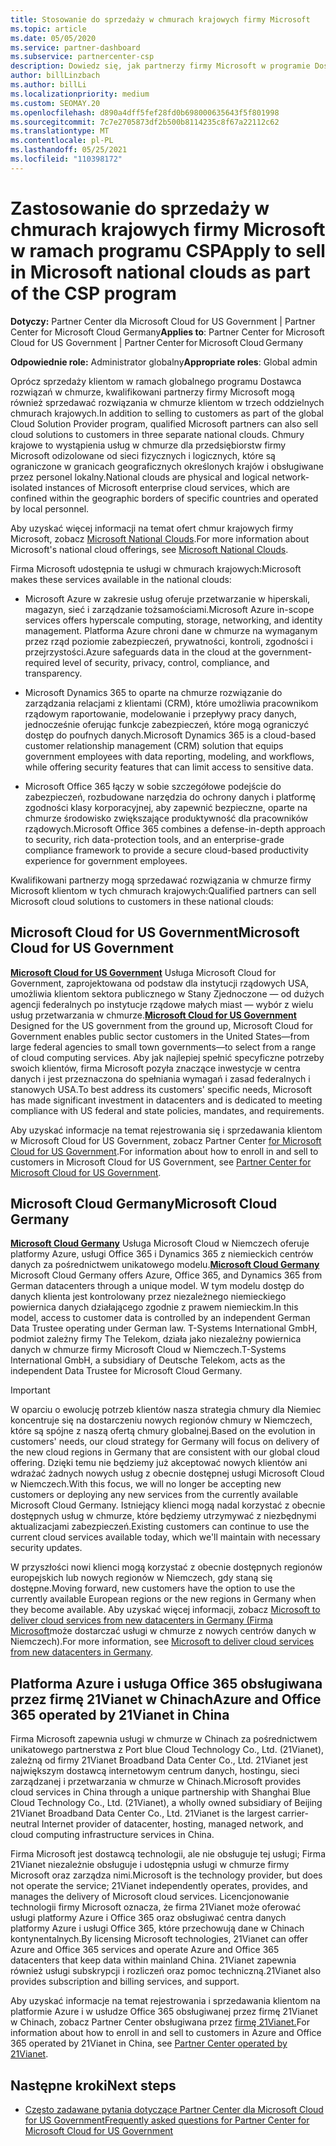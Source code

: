 ```yaml
---
title: Stosowanie do sprzedaży w chmurach krajowych firmy Microsoft
ms.topic: article
ms.date: 05/05/2020
ms.service: partner-dashboard
ms.subservice: partnercenter-csp
description: Dowiedz się, jak partnerzy firmy Microsoft w programie Dostawca rozwiązań w chmurze mogą sprzedawać klientom zarejestrowanym w obsługiwanych chmurach krajowych.
author: billLinzbach
ms.author: billLi
ms.localizationpriority: medium
ms.custom: SEOMAY.20
ms.openlocfilehash: d890a4dff5fef28fd0b698000635643f5f801998
ms.sourcegitcommit: 7c7e2705873df2b500b8114235c8f67a22112c62
ms.translationtype: MT
ms.contentlocale: pl-PL
ms.lasthandoff: 05/25/2021
ms.locfileid: "110398172"
---
```

# <a name="apply-to-sell-in-microsoft-national-clouds-as-part-of-the-csp-program"></a><span data-ttu-id="18230-103">Zastosowanie do sprzedaży w chmurach krajowych firmy Microsoft w ramach programu CSP</span><span class="sxs-lookup"><span data-stu-id="18230-103">Apply to sell in Microsoft national clouds as part of the CSP program</span></span>

<span data-ttu-id="18230-104">**Dotyczy:** Partner Center dla Microsoft Cloud for US Government | Partner Center for Microsoft Cloud Germany</span><span class="sxs-lookup"><span data-stu-id="18230-104">**Applies to**: Partner Center for Microsoft Cloud for US Government | Partner Center for Microsoft Cloud Germany</span></span>

<span data-ttu-id="18230-105">**Odpowiednie role:** Administrator globalny</span><span class="sxs-lookup"><span data-stu-id="18230-105">**Appropriate roles**: Global admin</span></span>

<span data-ttu-id="18230-106">Oprócz sprzedaży klientom w ramach globalnego programu Dostawca rozwiązań w chmurze, kwalifikowani partnerzy firmy Microsoft mogą również sprzedawać rozwiązania w chmurze klientom w trzech oddzielnych chmurach krajowych.</span><span class="sxs-lookup"><span data-stu-id="18230-106">In addition to selling to customers as part of the global Cloud Solution Provider program, qualified Microsoft partners can also sell cloud solutions to customers in three separate national clouds.</span></span> <span data-ttu-id="18230-107">Chmury krajowe to wystąpienia usług w chmurze dla przedsiębiorstw firmy Microsoft odizolowane od sieci fizycznych i logicznych, które są ograniczone w granicach geograficznych określonych krajów i obsługiwane przez personel lokalny.</span><span class="sxs-lookup"><span data-stu-id="18230-107">National clouds are physical and logical network-isolated instances of Microsoft enterprise cloud services, which are confined within the geographic borders of specific countries and operated by local personnel.</span></span>

<span data-ttu-id="18230-108">Aby uzyskać więcej informacji na temat ofert chmur krajowych firmy Microsoft, zobacz [Microsoft National Clouds](https://www.microsoft.com/trustcenter/cloudservices/nationalcloud).</span><span class="sxs-lookup"><span data-stu-id="18230-108">For more information about Microsoft's national cloud offerings, see [Microsoft National Clouds](https://www.microsoft.com/trustcenter/cloudservices/nationalcloud).</span></span>

<span data-ttu-id="18230-109">Firma Microsoft udostępnia te usługi w chmurach krajowych:</span><span class="sxs-lookup"><span data-stu-id="18230-109">Microsoft makes these services available in the national clouds:</span></span>

-   <span data-ttu-id="18230-110">Microsoft Azure w zakresie usług oferuje przetwarzanie w hiperskali, magazyn, sieć i zarządzanie tożsamościami.</span><span class="sxs-lookup"><span data-stu-id="18230-110">Microsoft Azure in-scope services offers hyperscale computing, storage, networking, and identity management.</span></span> <span data-ttu-id="18230-111">Platforma Azure chroni dane w chmurze na wymaganym przez rząd poziomie zabezpieczeń, prywatności, kontroli, zgodności i przejrzystości.</span><span class="sxs-lookup"><span data-stu-id="18230-111">Azure safeguards data in the cloud at the government-required level of security, privacy, control, compliance, and transparency.</span></span>

-   <span data-ttu-id="18230-112">Microsoft Dynamics 365 to oparte na chmurze rozwiązanie do zarządzania relacjami z klientami (CRM), które umożliwia pracownikom rządowym raportowanie, modelowanie i przepływy pracy danych, jednocześnie oferując funkcje zabezpieczeń, które mogą ograniczyć dostęp do poufnych danych.</span><span class="sxs-lookup"><span data-stu-id="18230-112">Microsoft Dynamics 365 is a cloud-based customer relationship management (CRM) solution that equips government employees with data reporting, modeling, and workflows, while offering security features that can limit access to sensitive data.</span></span>

-   <span data-ttu-id="18230-113">Microsoft Office 365 łączy w sobie szczegółowe podejście do zabezpieczeń, rozbudowane narzędzia do ochrony danych i platformę zgodności klasy korporacyjnej, aby zapewnić bezpieczne, oparte na chmurze środowisko zwiększające produktywność dla pracowników rządowych.</span><span class="sxs-lookup"><span data-stu-id="18230-113">Microsoft Office 365 combines a defense-in-depth approach to security, rich data-protection tools, and an enterprise-grade compliance framework to provide a secure cloud-based productivity experience for government employees.</span></span>

<span data-ttu-id="18230-114">Kwalifikowani partnerzy mogą sprzedawać rozwiązania w chmurze firmy Microsoft klientom w tych chmurach krajowych:</span><span class="sxs-lookup"><span data-stu-id="18230-114">Qualified partners can sell Microsoft cloud solutions to customers in these national clouds:</span></span>

## <a name="microsoft-cloud-for-us-government"></a><span data-ttu-id="18230-115">Microsoft Cloud for US Government</span><span class="sxs-lookup"><span data-stu-id="18230-115">Microsoft Cloud for US Government</span></span>

<span data-ttu-id="18230-116">[**Microsoft Cloud for US Government**](https://www.microsoft.com/trustcenter/cloudservices/nationalcloud#Microsoft_Cloud_for_US) Usługa Microsoft Cloud for Government, zaprojektowana od podstaw dla instytucji rządowych USA, umożliwia klientom sektora publicznego w Stany Zjednoczone — od dużych agencji federalnych po instytucje rządowe małych miast — wybór z wielu usług przetwarzania w chmurze.</span><span class="sxs-lookup"><span data-stu-id="18230-116">[**Microsoft Cloud for US Government**](https://www.microsoft.com/trustcenter/cloudservices/nationalcloud#Microsoft_Cloud_for_US) Designed for the US government from the ground up, Microsoft Cloud for Government enables public sector customers in the United States—from large federal agencies to small town governments—to select from a range of cloud computing services.</span></span> <span data-ttu-id="18230-117">Aby jak najlepiej spełnić specyficzne potrzeby swoich klientów, firma Microsoft pozyła znaczące inwestycje w centra danych i jest przeznaczona do spełniania wymagań i zasad federalnych i stanowych USA.</span><span class="sxs-lookup"><span data-stu-id="18230-117">To best address its customers' specific needs, Microsoft has made significant investment in datacenters and is dedicated to meeting compliance with US federal and state policies, mandates, and requirements.</span></span> 

<span data-ttu-id="18230-118">Aby uzyskać informacje na temat rejestrowania się i sprzedawania klientom w Microsoft Cloud for US Government, zobacz Partner Center [for Microsoft Cloud for US Government](partner-center-for-microsoft-us-govt-cloud.md).</span><span class="sxs-lookup"><span data-stu-id="18230-118">For information about how to enroll in and sell to customers in Microsoft Cloud for US Government, see [Partner Center for Microsoft Cloud for US Government](partner-center-for-microsoft-us-govt-cloud.md).</span></span>

## <a name="microsoft-cloud-germany"></a><span data-ttu-id="18230-119">Microsoft Cloud Germany</span><span class="sxs-lookup"><span data-stu-id="18230-119">Microsoft Cloud Germany</span></span>

<span data-ttu-id="18230-120">[**Microsoft Cloud Germany**](https://www.microsoft.com/trustcenter/cloudservices/nationalcloud#Microsoft_Cloud_Germany) Usługa Microsoft Cloud w Niemczech oferuje platformy Azure, usługi Office 365 i Dynamics 365 z niemieckich centrów danych za pośrednictwem unikatowego modelu.</span><span class="sxs-lookup"><span data-stu-id="18230-120">[**Microsoft Cloud Germany**](https://www.microsoft.com/trustcenter/cloudservices/nationalcloud#Microsoft_Cloud_Germany) Microsoft Cloud Germany offers Azure, Office 365, and Dynamics 365 from German datacenters through a unique model.</span></span> <span data-ttu-id="18230-121">W tym modelu dostęp do danych klienta jest kontrolowany przez niezależnego niemieckiego powiernica danych działającego zgodnie z prawem niemieckim.</span><span class="sxs-lookup"><span data-stu-id="18230-121">In this model, access to customer data is controlled by an independent German Data Trustee operating under German law.</span></span> <span data-ttu-id="18230-122">T-Systems International GmbH, podmiot zależny firmy The Telekom, działa jako niezależny powiernica danych w chmurze firmy Microsoft Cloud w Niemczech.</span><span class="sxs-lookup"><span data-stu-id="18230-122">T-Systems International GmbH, a subsidiary of Deutsche Telekom, acts as the independent Data Trustee for Microsoft Cloud Germany.</span></span>

> [!IMPORTANT]  
> <span data-ttu-id="18230-123">W oparciu o ewolucję potrzeb klientów nasza strategia chmury dla Niemiec koncentruje się na dostarczeniu nowych regionów chmury w Niemczech, które są spójne z naszą ofertą chmury globalnej.</span><span class="sxs-lookup"><span data-stu-id="18230-123">Based on the evolution in customers' needs, our cloud strategy for Germany will focus on delivery of the new cloud regions in Germany that are consistent with our global cloud offering.</span></span> <span data-ttu-id="18230-124">Dzięki temu nie będziemy już akceptować nowych klientów ani wdrażać żadnych nowych usług z obecnie dostępnej usługi Microsoft Cloud w Niemczech.</span><span class="sxs-lookup"><span data-stu-id="18230-124">With this focus, we will no longer be accepting new customers or deploying any new services from the currently available Microsoft Cloud Germany.</span></span> <span data-ttu-id="18230-125">Istniejący klienci mogą nadal korzystać z obecnie dostępnych usług w chmurze, które będziemy utrzymywać z niezbędnymi aktualizacjami zabezpieczeń.</span><span class="sxs-lookup"><span data-stu-id="18230-125">Existing customers can continue to use the current cloud services available today, which we'll maintain with necessary security updates.</span></span>
>  
> <span data-ttu-id="18230-126">W przyszłości nowi klienci mogą korzystać z obecnie dostępnych regionów europejskich lub nowych regionów w Niemczech, gdy staną się dostępne.</span><span class="sxs-lookup"><span data-stu-id="18230-126">Moving forward, new customers have the option to use the currently available European regions or the new regions in Germany when they become available.</span></span> <span data-ttu-id="18230-127">Aby uzyskać więcej informacji, zobacz [Microsoft to deliver cloud services from new datacenters in Germany (Firma Microsoft](https://news.microsoft.com/europe/2018/08/31/microsoft-to-deliver-cloud-services-from-new-datacentres-in-germany-in-2019-to-meet-evolving-customer-needs/)może dostarczać usługi w chmurze z nowych centrów danych w Niemczech).</span><span class="sxs-lookup"><span data-stu-id="18230-127">For more information, see [Microsoft to deliver cloud services from new datacenters in Germany](https://news.microsoft.com/europe/2018/08/31/microsoft-to-deliver-cloud-services-from-new-datacentres-in-germany-in-2019-to-meet-evolving-customer-needs/).</span></span>

    
## <a name="azure-and-office-365-operated-by-21vianet-in-china"></a><span data-ttu-id="18230-128">Platforma Azure i usługa Office 365 obsługiwana przez firmę 21Vianet w Chinach</span><span class="sxs-lookup"><span data-stu-id="18230-128">Azure and Office 365 operated by 21Vianet in China</span></span>

<span data-ttu-id="18230-129">Firma Microsoft zapewnia usługi w chmurze w Chinach za pośrednictwem unikatowego partnerstwa z Port blue Cloud Technology Co., Ltd. (21Vianet), zależną od firmy 21Vianet Broadband Data Center Co., Ltd. 21Vianet jest największym dostawcą internetowym centrum danych, hostingu, sieci zarządzanej i przetwarzania w chmurze w Chinach.</span><span class="sxs-lookup"><span data-stu-id="18230-129">Microsoft provides cloud services in China through a unique partnership with Shanghai Blue Cloud Technology Co., Ltd. (21Vianet), a wholly owned subsidiary of Beijing 21Vianet Broadband Data Center Co., Ltd. 21Vianet is the largest carrier-neutral Internet provider of datacenter, hosting, managed network, and cloud computing infrastructure services in China.</span></span> 

<span data-ttu-id="18230-130">Firma Microsoft jest dostawcą technologii, ale nie obsługuje tej usługi; Firma 21Vianet niezależnie obsługuje i udostępnia usługi w chmurze firmy Microsoft oraz zarządza nimi.</span><span class="sxs-lookup"><span data-stu-id="18230-130">Microsoft is the technology provider, but does not operate the service; 21Vianet independently operates, provides, and manages the delivery of Microsoft cloud services.</span></span> <span data-ttu-id="18230-131">Licencjonowanie technologii firmy Microsoft oznacza, że firma 21Vianet może oferować usługi platformy Azure i Office 365 oraz obsługiwać centra danych platformy Azure i usługi Office 365, które przechowują dane w Chinach kontynentalnych.</span><span class="sxs-lookup"><span data-stu-id="18230-131">By licensing Microsoft technologies, 21Vianet can offer Azure and Office 365 services and operate Azure and Office 365 datacenters that keep data within mainland China.</span></span> <span data-ttu-id="18230-132">21Vianet zapewnia również usługi subskrypcji i rozliczeń oraz pomoc techniczną.</span><span class="sxs-lookup"><span data-stu-id="18230-132">21Vianet also provides subscription and billing services, and support.</span></span>

<span data-ttu-id="18230-133">Aby uzyskać informacje na temat rejestrowania i sprzedawania klientom na platformie Azure i w usłudze Office 365 obsługiwanej przez firmę 21Vianet w Chinach, zobacz Partner Center obsługiwana przez [firmę 21Vianet.](https://www.21vbluecloud.com/partner-china/welcome/)</span><span class="sxs-lookup"><span data-stu-id="18230-133">For information about how to enroll in and sell to customers in Azure and Office 365 operated by 21Vianet in China, see [Partner Center operated by 21Vianet](https://www.21vbluecloud.com/partner-china/welcome/).</span></span>

## <a name="next-steps"></a><span data-ttu-id="18230-134">Następne kroki</span><span class="sxs-lookup"><span data-stu-id="18230-134">Next steps</span></span>

- [<span data-ttu-id="18230-135">Często zadawane pytania dotyczące Partner Center dla Microsoft Cloud for US Government</span><span class="sxs-lookup"><span data-stu-id="18230-135">Frequently asked questions for Partner Center for Microsoft Cloud for US Government</span></span>](faq-for-us-govt-cloud.md)
